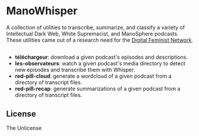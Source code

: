 # ManoWhisper

A collection of utilities to transcribe, summarize, and classify a variety of Intellectual Dark Web, White Supremacist, and ManoSphere podcasts. These utilities came out of a research need for the [Digital Feminist Network](https://digfemnet.org/).

##

* **téléchargeur**: download a given podcast's episodes and descriptions.
* **les-observateurs**: watch a given podcast's media directory to detect new episodes and transcribe them with Whisper.
* **red-pill-cloud**: generate a wordcloud of a given podcast from a directory of transcript files.
* **red-pill-recap**: generate summarizations of a given podcast from a directory of transcript files.

## License

The Unlicense
